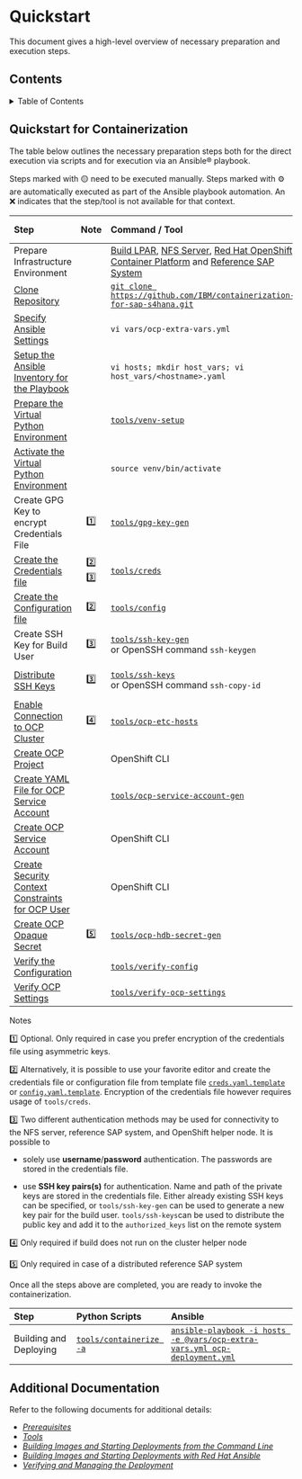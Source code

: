 <!--
  ------------------------------------------------------------------------
  Copyright 2021, 2022 IBM Corp. All Rights Reserved.

  Licensed under the Apache License, Version 2.0 (the "License");
  you may not use this file except in compliance with the License.
  You may obtain a copy of the License at

      http://www.apache.org/licenses/LICENSE-2.0

  Unless required by applicable law or agreed to in writing, software
  distributed under the License is distributed on an "AS IS" BASIS,
  WITHOUT WARRANTIES OR CONDITIONS OF ANY KIND, either express or implied.
  See the License for the specific language governing permissions and
  limitations under the License.
 -------------------------------------------------------------------------->

# Quickstart

This document gives a high-level overview of necessary preparation and
execution steps.

<!-- TOC-START -->

## Contents

<details>
  <summary>Table of Contents</summary>

- [Quickstart for Containerization](#quickstart-for-containerization)
- [Additional Documentation](#additional-documentation)

</details>

<!-- TOC-END -->

## Quickstart for Containerization

The table below outlines the necessary preparation steps both for the
direct execution via scripts and for execution via an Ansible®
playbook.

Steps marked with :yellow_circle: need to be executed manually. Steps
marked with :gear: are automatically executed as part of the Ansible
playbook automation. An :x: indicates that the step/tool is not
available for that context.

| Step | Note | Command / Tool | Python Scripts | Ansible  |
|:------|:----:|:---------------|:--------------:|:--------:|
| Prepare Infrastructure Environment |  | [Build LPAR](./PREREQUISITES.md#preparation-steps-on-the-build-lpar),  [NFS Server](./PREREQUISITES.md#setting-up-the-nfs-server), [Red Hat OpenShift Container Platform](./PREREQUISITES.md#red-hat-openshift-container-platform) and [Reference SAP System](./PREREQUISITES.md#reference-sap-system)| :yellow_circle: | :yellow_circle: |
| [Clone Repository](./PREREQUISITES.md#setting-up-the-clone-repository) | |[```git clone https://github.com/IBM/containerization-for-sap-s4hana.git```](https://github.com/IBM/containerization-for-sap-s4hana.git) |:yellow_circle: | :yellow_circle: |
| [Specify Ansible Settings](./ANSIBLE.md#specifying-your-settings) || ```vi vars/ocp-extra-vars.yml```| N\/A |:yellow_circle: |
| [Setup the Ansible Inventory for the Playbook](./ANSIBLE.md#setting-up-the-inventory-for-the-playbook) || ```vi hosts; mkdir host_vars; vi host_vars/<hostname>.yaml```| N/A |:yellow_circle: |
| [Prepare the Virtual Python Environment](./PREREQUISITES.md#preparing-the-virtual-environment) || [```tools/venv-setup```](./TOOLS.md#tool-venv-setup) | :yellow_circle: | :gear: |
| [Activate the Virtual Python Environment](./PREREQUISITES.md#activating-the-virtual-environment) || ```source venv/bin/activate``` |:yellow_circle: | :gear: |
| Create GPG Key to encrypt Credentials File | :one: | [```tools/gpg-key-gen```](./TOOLS.md#tool-gpg-key-gen)|:yellow_circle: | :x: |
| [Create the Credentials file](./PREREQUISITES.md#preparing-the-credentials-file) | :two: :three: | [```tools/creds```](./TOOLS.md#tool-creds) |  :yellow_circle: | :gear: |
| [Create the Configuration file](./PREREQUISITES.md#preparing-the-configuration-file) |:two: | [```tools/config```](./TOOLS.md#tool-config)|:yellow_circle: | :gear: |
| Create SSH Key for Build User | :three:|[```tools/ssh-key-gen```](./TOOLS.md#tool-ssh-key-gen) <br> or OpenSSH command ```ssh-keygen``` |:yellow_circle: <br> :yellow_circle: | :x: <br> :yellow_circle: |
| [Distribute SSH Keys](./PREREQUISITES.md#distributing-the-ssh-keys) |:three: | [```tools/ssh-keys```](./TOOLS.md#tool-ssh-keys) <br> or OpenSSH command ```ssh-copy-id``` |:yellow_circle: <br> :yellow_circle:| :x: <br> :yellow_circle: |
| [Enable Connection to OCP Cluster](./PREREQUISITES.md#name-resolution-for-red-hat-openshift-container-platform-services) |:four:| [```tools/ocp-etc-hosts```](./TOOLS.md#tool-ocp-etc-hosts)  |:yellow_circle: | :gear: |
| [Create OCP Project](./PREREQUISITES.md#setting-up-the-project) | |OpenShift CLI |:yellow_circle: | :gear: |
| [Create YAML File for OCP Service Account](./PREREQUISITES.md#creating-the-service-account) | |[```tools/ocp-service-account-gen```](./TOOLS.md#tool-ocp-service-account-gen)| :yellow_circle: | :gear: |
| [Create OCP Service Account](./PREREQUISITES.md#creating-the-service-account) | |OpenShift CLI| :yellow_circle: | :gear: |
| [Create Security Context Constraints for OCP User](./PREREQUISITES.md#setting-up-the-permissions) | | OpenShift CLI | :yellow_circle: | :gear: |
| [Create OCP Opaque Secret](./PREREQUISITES.md#setting-up-the-opaque-secret) | :five: | [```tools/ocp-hdb-secret-gen```](./TOOLS.md#tool-ocp-hdb-secret-gen)| :yellow_circle: | :gear: |
| [Verify the Configuration](./PREREQUISITES.md#verifying-the-configuration-file)| |[```tools/verify-config```](./TOOLS.md#tool-verify-config)|:yellow_circle: | :gear: |
| [Verify OCP Settings](./PREREQUISITES.md#verifying-red-hat-openshift-container-platform-settings) | |[```tools/verify-ocp-settings```](./TOOLS.md#tool-verify-ocp-settings)| :yellow_circle: | :gear: |

Notes

:one: Optional. Only required in case you prefer encryption of the
credentials file using asymmetric keys.

:two: Alternatively, it is possible to use your favorite editor and
create the credentials file or configuration file from template file
[`creds.yaml.template`](../creds.yaml.template) or
[`config.yaml.template`](../config.yaml.template). Encryption of the
credentials file however requires usage of ```tools/creds```.

:three: Two different authentication methods may be used for
connectivity to the NFS server, reference SAP system, and OpenShift
helper node. It is possible to

- solely use **username**/**password** authentication. The passwords
  are stored in the credentials file.

- use **SSH key pairs(s)** for authentication. Name and path of the
  private keys are stored in the credentials file. Either already
  existing SSH keys can be specified, or `tools/ssh-key-gen` can be
  used to generate a new key pair for the build
  user. `tools/ssh-keys`can be used to distribute the public key and
  add it to the `authorized_keys` list on the remote system

:four: Only required if build does not run on the cluster helper node

:five: Only required in case of a distributed reference SAP system

Once all the steps above are completed, you are ready to invoke the
containerization.

| Step                   | Python Scripts | Ansible  |
|:-----------------------|:---------------|:---------|
| Building and Deploying |[```tools/containerize -a```](./BUILDING-CLI.md#building-and-deploying-automatically)|[```ansible-playbook -i hosts -e @vars/ocp-extra-vars.yml ocp-deployment.yml```](./ANSIBLE.md#running-the-playbook)|

## Additional Documentation

Refer to the following documents for additional details:

- [*Prerequisites*](./PREREQUISITES.md)
- [*Tools*](./TOOLS.md)
- [*Building Images and Starting Deployments from the Command Line*](./BUILDING-CLI.md)
- [*Building Images and Starting Deployments with Red Hat Ansible*](./ANSIBLE.md)
- [*Verifying and Managing the Deployment*](./VERIFYING-MANAGING.md)
